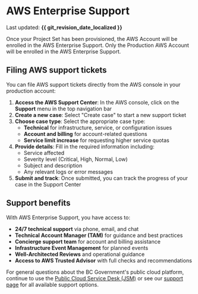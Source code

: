 # AWS Enterprise Support

Last updated: **{{ git_revision_date_localized }}**

Once your Project Set has been provisioned, the AWS Account will be enrolled in the AWS Enterprise Support. Only the Production AWS Account will be enrolled in the AWS Enterprise Support.

## Filing AWS support tickets

You can file AWS support tickets directly from the AWS console in your production account:

1. **Access the AWS Support Center**: In the AWS console, click on the **Support** menu in the top navigation bar
2. **Create a new case**: Select "Create case" to start a new support ticket
3. **Choose case type**: Select the appropriate case type:
   - **Technical** for infrastructure, service, or configuration issues
   - **Account and billing** for account-related questions
   - **Service limit increase** for requesting higher service quotas
4. **Provide details**: Fill in the required information including:
   - Service affected
   - Severity level (Critical, High, Normal, Low)
   - Subject and description
   - Any relevant logs or error messages
5. **Submit and track**: Once submitted, you can track the progress of your case in the Support Center

## Support benefits

With AWS Enterprise Support, you have access to:

- **24/7 technical support** via phone, email, and chat
- **Technical Account Manager (TAM)** for guidance and best practices
- **Concierge support team** for account and billing assistance
- **Infrastructure Event Management** for planned events
- **Well-Architected Reviews** and operational guidance
- **Access to AWS Trusted Advisor** with full checks and recommendations

For general questions about the BC Government's public cloud platform, continue to use the [Public Cloud Service Desk (JSM)](https://citz-do.atlassian.net/servicedesk/customer/portal/3) or see our [support page](../../../welcome/support.md) for all available support options.
